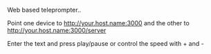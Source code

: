 Web based teleprompter..

Point one device to http://your.host.name:3000 and the other to http://your.host.name:3000/server

Enter the text and press play/pause or control the speed with + and - 

